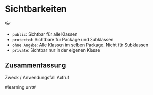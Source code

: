 # Sichtbarkeiten
👓

- `public`: Sichtbar für alle Klassen
- `protected`: Sichtbare für Package und Subklassen
- `ohne Angabe`: Alle Klassen im selben Package. Nicht für Subklassen
- `private`: Sichtbar nur in der eigenen Klasse

## Zusammenfassung
Zweck / Anwendungsfall
Aufruf

#learning unit#